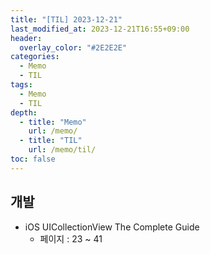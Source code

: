 ```yaml
---
title: "[TIL] 2023-12-21"
last_modified_at: 2023-12-21T16:55+09:00
header:
  overlay_color: "#2E2E2E"
categories:
  - Memo
  - TIL
tags:
  - Memo
  - TIL
depth:
  - title: "Memo"
    url: /memo/
  - title: "TIL"
    url: /memo/til/
toc: false
---
```


## 개발

- iOS UICollectionView The Complete Guide
  - 페이지 : 23 ~ 41
